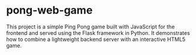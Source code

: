 # pong-web-game
This project is a simple Ping Pong game built with JavaScript for the frontend and served using the Flask framework in Python. It demonstrates how to combine a lightweight backend server with an interactive HTML5 game.

